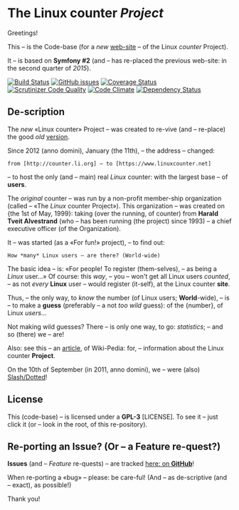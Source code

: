 The Linux counter *Project*
===========================

Greetings!

This – is the Code-base (for a *new* [web-site](https://www.linuxcounter.net) –
of the Linux *counter* Project).

It – is based on **Symfony #2** (and – has re-placed the previous web-site:
in the second quarter of *2015*).

[![Build Status](http://linuxcounter.net:8080/buildStatus/icon?job=TheLinuxCounterProject)](http://linuxcounter.net:8080/job/TheLinuxCounterProject/)
[![GitHub issues](https://img.shields.io/github/issues/christinloehner/linuxcounter.new.svg)](https://github.com/christinloehner/linuxcounter.new/issues)
[![Coverage Status](https://coveralls.io/repos/alexloehner/linuxcounter.new/badge.svg)](https://coveralls.io/r/alexloehner/linuxcounter.new)
[![Scrutinizer Code Quality](https://scrutinizer-ci.com/g/alexloehner/linuxcounter.new/badges/quality-score.png?b=master)](https://scrutinizer-ci.com/g/alexloehner/linuxcounter.new/?branch=master)
[![Code Climate](https://codeclimate.com/github/alexloehner/linuxcounter.new/badges/gpa.svg)](https://codeclimate.com/github/alexloehner/linuxcounter.new)
[![Dependency Status](https://www.versioneye.com/user/projects/5509756b4996ebef3300004f/badge.svg?style=flat)](https://www.versioneye.com/user/projects/5509756b4996ebef3300004f)

De-scription
------------

The *new* «Linux counter» Project – was created to re-vive (and – re-place)
the good *old* [version](http://counter.li.org).

Since 2012 (anno domini), January (the 11th), – the address – changed: 

    from [http://counter.li.org] – to [https://www.linuxcounter.net]

– to host the only (and – main) real *Linux* counter: 
with the largest base – of **users**.

The *original* counter – was run by a non-profit member-ship organization
(called – «The *Linux* counter Project»). This organization – was created 
on {the 1st of May, 1999}: taking (over the running, of counter) 
from **Harald Tveit Alvestrand** (who – has been running (the project) 
since 1993) – a chief executive officer (of the Organization).

It – was started (as a «For fun!» project), – to find out: 

    How *many* Linux users – are there? (World-wide)

The basic idea – is: «For people! To register (them-selves), – as being a *Linux* user…»
Of course: this *way*, – you – won't get all Linux users *counted*, –
as not *every* **Linux** user – would register (it-self), at the Linux counter **site**.

Thus, – the only way, to *know* the number (of Linux users; **World**-wide), – is – 
to make a **guess** (preferably – a not *too wild* guess): of the {number}, of Linux *users*… 

Not making wild guesses?
There – is only one way, to go: *statistics*; – and so (there) we – are!

Also: see this – an [article](http://en.wikipedia.org/wiki/Linux_Counter), of Wiki-Pedia:
for, – information about the Linux counter **Project**.

On the 10th of September (in 2011, anno domini), we – were (also) [Slash/Dotted](http://linux.slashdot.org/story/11/09/10/1249257/the-linux-counter-relaunches)!

License
-------

This (code-base) – is licensed under a **GPL-3** [LICENSE].
To see it – just click it (or – look in the root, of this re-pository).

Re-porting an Issue? (Or – a Feature re-quest?)
-----------------------------------------------

**Issues** (and – *Feature* re-quests) – are tracked [here: on **GitHub**](https://github.com/christinloehner/linuxcounter.new/issues)!

When re-porting a «bug» – please: be care-ful!
(And – as de-scriptive (and – exact), as possible!)

Thank you!
